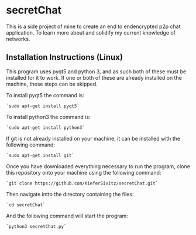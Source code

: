 # secretChat
This is a side project of mine to create an end to endencrypted p2p chat application. To learn more about and solidify my current knowledge of networks.

## Installation Instructions (Linux)
This program uses pyqt5 and python 3, and as such both of these must be installed for it to work.
If one or both of these are already installed on the machine, these steps can be skipped.

To install pyqt5 the command is:

	`sudo apt-get install pyqt5`

To install python3 the command is:

	`sudo apt-get install python3`

If git is not already installed on your machine, it can be installed with the following command:

	`sudo apt-get install git`

Once you have downloaded everything necessary to run the program, clone this repository onto your machine
using the following command:

	`git clone https://github.com/KieferSivitz/secretChat.git`

Then navigate intto the directory containing the files:

	`cd secretChat`

And the following command will start the program:

	`python3 secretChat.py`
